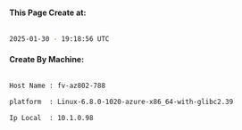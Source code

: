 
   
#### This Page Create at:

```bash

2025-01-30 - 19:18:56 UTC

```

#### Create By Machine:

```bash

Host Name : fv-az802-788

platform  : Linux-6.8.0-1020-azure-x86_64-with-glibc2.39

Ip Local  : 10.1.0.98

```

